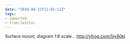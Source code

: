 ```yaml
---
date: "2010-04-13T11:01:11Z"
tags:
- imported
- from-twitter
---
```

Surface mount, diagram 1:8 scale…  http://yfrog.com/5iy60kj
